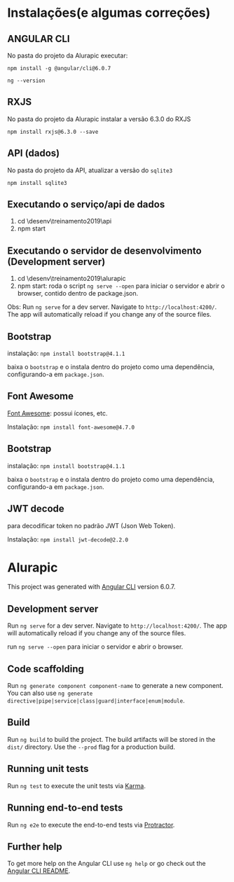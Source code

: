 # Instalações(e algumas correções)

## ANGULAR CLI
No pasta do projeto da Alurapic executar:

    npm install -g @angular/cli@6.0.7

    ng --version

## RXJS
No pasta do projeto da Alurapic instalar a versão 6.3.0 do RXJS 

    npm install rxjs@6.3.0 --save

## API (dados)
No pasta do projeto da API, atualizar a versão do `sqlite3`

    npm install sqlite3

## Executando o serviço/api  de dados
 1) cd \desenv\treinamento2019\api
 2) npm start

## Executando o servidor de desenvolvimento (Development server)

1) cd \desenv\treinamento2019\alurapic
2) npm start: roda o script `ng serve --open` para iniciar o servidor e abrir o browser, contido dentro de package.json.

Obs: Run `ng serve` for a dev server. Navigate to `http://localhost:4200/`. The app will automatically reload if you change any of the source files.

## Bootstrap
instalação: `npm install bootstrap@4.1.1`

baixa o `bootstrap` e o instala dentro do projeto como uma dependência, configurando-a em `package.json`.

## Font Awesome 
[Font Awesome](https://fontawesome.com/): possui ícones, etc.

Instalação: `npm install font-awesome@4.7.0`

## Bootstrap
instalação: `npm install bootstrap@4.1.1`

baixa o `bootstrap` e o instala dentro do projeto como uma dependência, configurando-a em `package.json`.

## JWT decode

para decodificar token no padrão JWT (Json Web Token).

Instalação: `npm install jwt-decode@2.2.0`

# Alurapic

This project was generated with [Angular CLI](https://github.com/angular/angular-cli) version 6.0.7.

## Development server

Run `ng serve` for a dev server. Navigate to `http://localhost:4200/`. The app will automatically reload if you change any of the source files.

run `ng serve --open` para iniciar o servidor e abrir o browser. 
## Code scaffolding

Run `ng generate component component-name` to generate a new component. You can also use `ng generate directive|pipe|service|class|guard|interface|enum|module`.

## Build

Run `ng build` to build the project. The build artifacts will be stored in the `dist/` directory. Use the `--prod` flag for a production build.

## Running unit tests

Run `ng test` to execute the unit tests via [Karma](https://karma-runner.github.io).

## Running end-to-end tests

Run `ng e2e` to execute the end-to-end tests via [Protractor](http://www.protractortest.org/).

## Further help

To get more help on the Angular CLI use `ng help` or go check out the [Angular CLI README](https://github.com/angular/angular-cli/blob/master/README.md).

